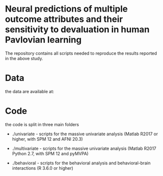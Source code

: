 # Neural predictions of multiple outcome attributes and their sensitivity to devaluation in human Pavlovian learning

The repository contains all scripts needed to reproduce the results reported in the above study.

# Data

the data are available at: 

# Code

the code is split in three main folders

* ./univariate - scripts for the massive univariate analysis (Matlab R2017 or higher, with SPM 12  and AFNI 20.3)

* ./multivariate - scripts for the massive univariate analysis (Matlab R2017 Python 2.7, with SPM 12 and pyMVPA) 

* ./behavioral - scripts for the behavioral analysis and behavioral-brain interactions (R 3.6.0 or higher)
 

